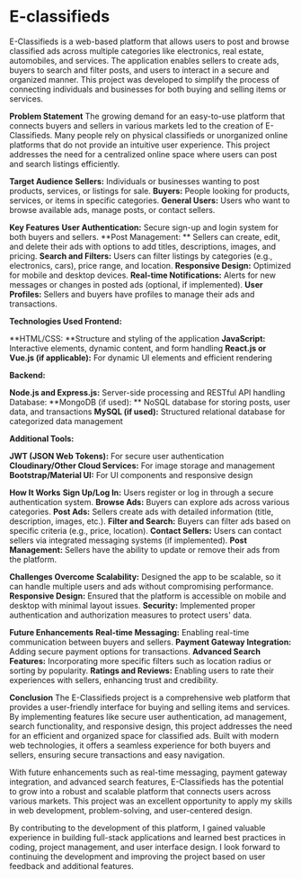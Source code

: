 # E-classifieds

E-Classifieds is a web-based platform that allows users to post and browse classified ads across multiple categories like electronics, real estate, automobiles, and services. The application enables sellers to create ads, buyers to search and filter posts, and users to interact in a secure and organized manner. This project was developed to simplify the process of connecting individuals and businesses for both buying and selling items or services.

**Problem Statement**
The growing demand for an easy-to-use platform that connects buyers and sellers in various markets led to the creation of E-Classifieds. Many people rely on physical classifieds or unorganized online platforms that do not provide an intuitive user experience. This project addresses the need for a centralized online space where users can post and search listings efficiently.

**Target Audience**
**Sellers:** Individuals or businesses wanting to post products, services, or listings for sale.
**Buyers:** People looking for products, services, or items in specific categories.
**General Users:** Users who want to browse available ads, manage posts, or contact sellers.

**Key Features**
**User Authentication:** Secure sign-up and login system for both buyers and sellers. 
**Post Management: ** Sellers can create, edit, and delete their ads with options to add titles, descriptions, images, and pricing.
**Search and Filters:** Users can filter listings by categories (e.g., electronics, cars), price range, and location.
**Responsive Design:** Optimized for mobile and desktop devices.
**Real-time Notifications:** Alerts for new messages or changes in posted ads (optional, if implemented).
**User Profiles:** Sellers and buyers have profiles to manage their ads and transactions.

**Technologies Used
Frontend:**

**HTML/CSS: **Structure and styling of the application
**JavaScript:** Interactive elements, dynamic content, and form handling
**React.js or Vue.js (if applicable):** For dynamic UI elements and efficient rendering

**Backend:**

**Node.js and Express.js:** Server-side processing and RESTful API handling
Database:
**MongoDB (if used): ** NoSQL database for storing posts, user data, and transactions
**MySQL (if used):** Structured relational database for categorized data management

**Additional Tools:**

**JWT (JSON Web Tokens):** For secure user authentication
**Cloudinary/Other Cloud Services:** For image storage and management
**Bootstrap/Material UI:** For UI components and responsive design

**How It Works**
**Sign Up/Log In:** Users register or log in through a secure authentication system.
**Browse Ads:** Buyers can explore ads across various categories.
**Post Ads:** Sellers create ads with detailed information (title, description, images, etc.).
**Filter and Search:** Buyers can filter ads based on specific criteria (e.g., price, location).
**Contact Sellers:** Users can contact sellers via integrated messaging systems (if implemented).
**Post Management:** Sellers have the ability to update or remove their ads from the platform.

**Challenges Overcome**
**Scalability:** Designed the app to be scalable, so it can handle multiple users and ads without compromising performance.
**Responsive Design:** Ensured that the platform is accessible on mobile and desktop with minimal layout issues.
**Security:** Implemented proper authentication and authorization measures to protect users' data.

**Future Enhancements**
**Real-time Messaging:** Enabling real-time communication between buyers and sellers.
**Payment Gateway Integration:** Adding secure payment options for transactions.
**Advanced Search Features:** Incorporating more specific filters such as location radius or sorting by popularity.
**Ratings and Reviews:** Enabling users to rate their experiences with sellers, enhancing trust and credibility.

**Conclusion**
The E-Classifieds project is a comprehensive web platform that provides a user-friendly interface for buying and selling items and services. By implementing features like secure user authentication, ad management, search functionality, and responsive design, this project addresses the need for an efficient and organized space for classified ads. Built with modern web technologies, it offers a seamless experience for both buyers and sellers, ensuring secure transactions and easy navigation.

With future enhancements such as real-time messaging, payment gateway integration, and advanced search features, E-Classifieds has the potential to grow into a robust and scalable platform that connects users across various markets. This project was an excellent opportunity to apply my skills in web development, problem-solving, and user-centered design.

By contributing to the development of this platform, I gained valuable experience in building full-stack applications and learned best practices in coding, project management, and user interface design. I look forward to continuing the development and improving the project based on user feedback and additional features.


